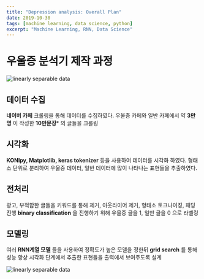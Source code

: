```yaml
---
title: "Depression analysis: Overall Plan"
date: 2019-10-30
tags: [machine learning, data science, python]
excerpt: "Machine Learning, RNN, Data Science"
---
```

# 우울증 분석기 제작 과정

<img src="{{ site.url }}{{ site.baseurl }}/images/depression/1.jpg" alt="linearly separable data">

## 데이터 수집

**네이버 카페** 크롤링을 통해 데이터를 수집하였다.
우울증 카페와 일반 카페에서 약 **3만명** 이 작성한 **10만문장*** 의 글들을 크롤링

## 시각화

**KONlpy, Matplotlib, keras tokenizer** 등을 사용하여 데이터를 시각화 하였다.
형태소 단위로 분리하여 우울증 데이터, 일반 데이터에 많이 나타나는 표현들을 추출하였다.

## 전처리
광고, 부적합한 글들을 키워드를 통해 제거, 아웃라이어 제거, 형태소 토크나이징, 패딩 진행
**binary classification** 을 진행하기 위해 우울증 글을 1, 일반 글을 0 으로 라벨링

## 모델링

여러 **RNN계열 모델** 들을 사용하여 정확도가 높은 모델을 정한뒤
**grid search** 를 통해 성능 향상
시각화 단계에서 추출한 표현들을 출력에서 보여주도록 설계

<img src="{{ site.url }}{{ site.baseurl }}/images/depression/2.jpg" alt="linearly separable data">
